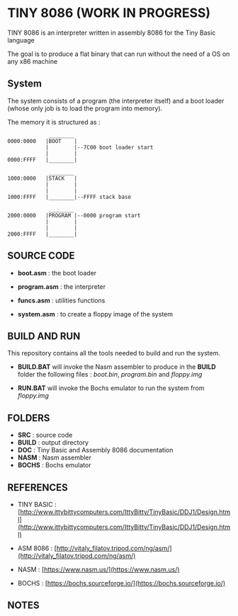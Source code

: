 # TINY 8086 (WORK IN PROGRESS)

TINY 8086 is an interpreter written in assembly 8086 for the Tiny Basic language

The goal is to produce a flat binary that can run without the need of a OS on any x86 machine 

## System
The system consists of a program (the interpreter itself) and a boot loader (whose only job is to load the program into memory).

The memory it is structured as :

```
             ________
0000:0000   |BOOT    |  
            |        |--7C00 boot loader start
            |        |
0000:FFFF   |________|

             ________
1000:0000   |STACK   |  
            |        |
            |        |
1000:FFFF   |________|--FFFF stack base

             ________
2000:0000   |PROGRAM |--0000 program start
            |        |
            |        |
2000:FFFF   |________|
```

## SOURCE CODE

- __boot.asm__ : the boot loader

- __program.asm__ : the interpreter

- __funcs.asm__ : utilities functions

- __system.asm__ : to create a floppy image of the system

## BUILD AND RUN

This repository contains all the tools needed to build and run the system.

- __BUILD.BAT__ will invoke the Nasm assembler to produce in the __BUILD__ folder the following files : _boot.bin_, _program.bin_ and _floppy.img_

- __RUN.BAT__ will invoke the Bochs emulator to run the system from _floppy.img_

## FOLDERS
- __SRC__ : source code
- __BUILD__ : output directory
- __DOC__ : Tiny Basic and Assembly 8086 documentation
- __NASM__ : Nasm assembler
- __BOCHS__ : Bochs emulator

## REFERENCES

- TINY BASIC : [http://www.ittybittycomputers.com/IttyBitty/TinyBasic/DDJ1/Design.html](http://www.ittybittycomputers.com/IttyBitty/TinyBasic/DDJ1/Design.html)

- ASM 8086 : [http://vitaly_filatov.tripod.com/ng/asm/](http://vitaly_filatov.tripod.com/ng/asm/)

- NASM : [https://www.nasm.us/](https://www.nasm.us/)

- BOCHS : [https://bochs.sourceforge.io/](https://bochs.sourceforge.io/)

## NOTES
